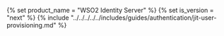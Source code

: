 {% set product_name = "WSO2 Identity Server" %}
{% set is_version = "next" %}
{% include "../../../../../includes/guides/authentication/jit-user-provisioning.md" %}
